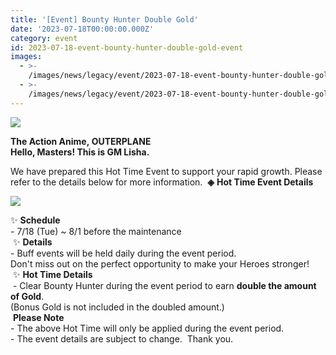 ```yaml
---
title: '[Event] Bounty Hunter Double Gold'
date: '2023-07-18T00:00:00.000Z'
category: event
id: 2023-07-18-event-bounty-hunter-double-gold-event
images:
  - >-
    /images/news/legacy/event/2023-07-18-event-bounty-hunter-double-gold-event/e1903f7b2c9647f4a7b8dd44f932366b.webp
  - >-
    /images/news/legacy/event/2023-07-18-event-bounty-hunter-double-gold-event/ccd93bd12d054cc4b846509c43e414b5_002.webp
---
```


![](/images/news/legacy/event/2023-07-18-event-bounty-hunter-double-gold-event/e1903f7b2c9647f4a7b8dd44f932366b.webp)

**The Action Anime, OUTERPLANE  
Hello, Masters! This is GM Lisha.**  
  
We have prepared this Hot Time Event to support your rapid growth. Please refer to the details below for more information.  **◈** **Hot Time Event Details**

![](/images/news/legacy/event/2023-07-18-event-bounty-hunter-double-gold-event/ccd93bd12d054cc4b846509c43e414b5_002.webp)

✨ **Schedule**   
\- 7/18 (Tue) ~ 8/1 before the maintenance  
 ✨ **Details**  
\- Buff events will be held daily during the event period.  
Don't miss out on the perfect opportunity to make your Heroes stronger!  ✨ **Hot Time Details**  
 - Clear Bounty Hunter during the event period to earn **double the amount of Gold**.  
(Bonus Gold is not included in the doubled amount.)  
 **Please Note**   
\- The above Hot Time will only be applied during the event period.  
\- The event details are subject to change.  Thank you.
